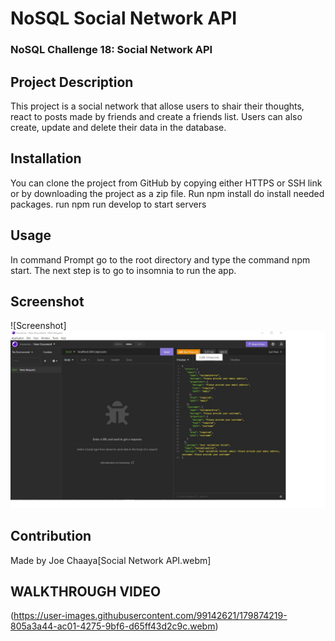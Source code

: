 # NoSQL Social Network API

### NoSQL Challenge 18: Social Network API


## Project Description
This project is a social network that allose users to shair their thoughts, react to posts made by friends and create a friends list. Users can also create, update and delete their data in the database.

## Installation
You can clone the project from GitHub by copying either HTTPS or SSH link or by downloading the project as a zip file. Run npm install do install needed packages. run npm run develop to start servers

## Usage
In command Prompt go to the root directory and type the command npm start. The next step is to go to insomnia to run the app.

## Screenshot
![Screenshot]
![INSOMNIA](insomnia.jpg)
  

## Contribution
Made by Joe Chaaya[Social Network API.webm]

## WALKTHROUGH VIDEO
(https://user-images.githubusercontent.com/99142621/179874219-805a3a44-ac01-4275-9bf6-d65ff43d2c9c.webm)

